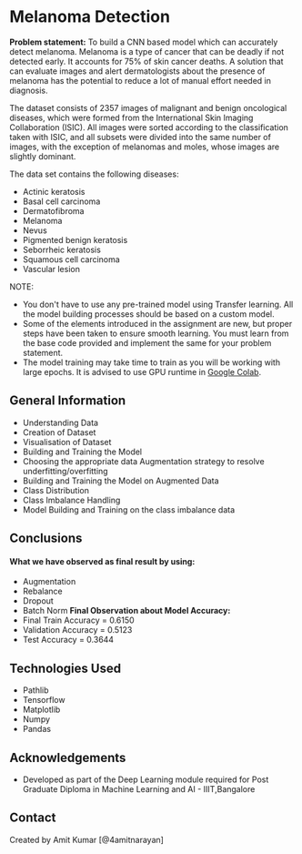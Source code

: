 # Melanoma Detection

**Problem statement:**
To build a CNN based model which can accurately detect melanoma. Melanoma is a type of cancer that can be deadly if not detected early. It accounts for 75% of skin cancer deaths. A solution that can evaluate images and alert dermatologists about the presence of melanoma has the potential to reduce a lot of manual effort needed in diagnosis.

The dataset consists of 2357 images of malignant and benign oncological diseases, which were formed from the International Skin Imaging Collaboration (ISIC). All images were sorted according to the classification taken with ISIC, and all subsets were divided into the same number of images, with the exception of melanomas and moles, whose images are slightly dominant.

The data set contains the following diseases:

- Actinic keratosis
- Basal cell carcinoma
- Dermatofibroma
- Melanoma
- Nevus
- Pigmented benign keratosis
- Seborrheic keratosis
- Squamous cell carcinoma
- Vascular lesion

NOTE:

* You don't have to use any pre-trained model using Transfer learning. All the model building processes should be based on a custom model.
* Some of the elements introduced in the assignment are new, but proper steps have been taken to ensure smooth learning. You must learn from the base code provided and implement the same for your problem statement.
* The model training may take time to train as you will be working with large epochs. It is advised to use GPU runtime in [Google Colab](https://colab.research.google.com/).

## General Information
- Understanding Data
- Creation of Dataset
- Visualisation of Dataset
- Building and Training the Model 
- Choosing the appropriate data Augmentation strategy to resolve underfitting/overfitting
- Building and Training the Model on Augmented Data
- Class Distribution
- Class Imbalance Handling 
- Model Building and Training on the class imbalance data

## Conclusions
#### What we have observed as final result by using:
- Augmentation
- Rebalance
- Dropout
- Batch Norm 
**Final Observation about Model Accuracy:**
- Final Train Accuracy = 0.6150
- Validation Accuracy = 0.5123
- Test Accuracy = 0.3644

## Technologies Used
- Pathlib
- Tensorflow
- Matplotlib
- Numpy
- Pandas

## Acknowledgements
- Developed as part of the Deep Learning module required for Post Graduate Diploma in Machine Learning and AI - IIIT,Bangalore

## Contact
Created by Amit Kumar [@4amitnarayan]